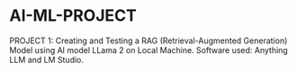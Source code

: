 # AI-ML-PROJECT

PROJECT 1:
Creating and Testing a RAG (Retrieval-Augmented Generation) Model using AI model LLama 2 on Local Machine.
Software used: Anything LLM and LM Studio.
